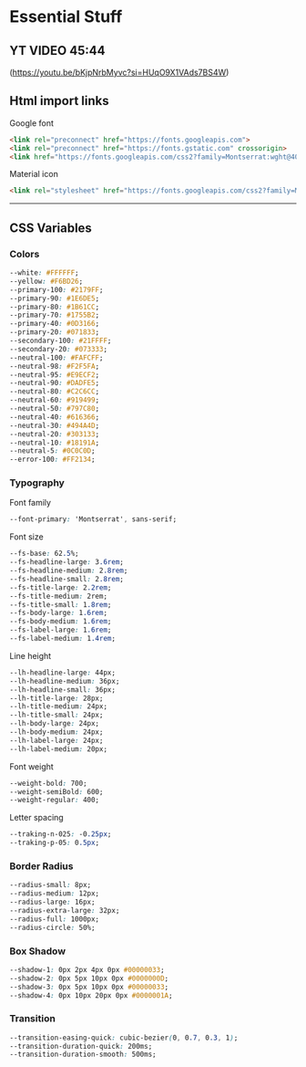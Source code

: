 # Essential Stuff

## YT VIDEO 45:44
(https://youtu.be/bKjpNrbMyvc?si=HUqO9X1VAds7BS4W)

## Html import links

Google font

``` html
<link rel="preconnect" href="https://fonts.googleapis.com">
<link rel="preconnect" href="https://fonts.gstatic.com" crossorigin>
<link href="https://fonts.googleapis.com/css2?family=Montserrat:wght@400;600;700&display=swap" rel="stylesheet">
```

Material icon

``` html
<link rel="stylesheet" href="https://fonts.googleapis.com/css2?family=Material+Symbols+Rounded:opsz,wght,FILL,GRAD@24,400,0..1,0" />
```

---

## CSS Variables

### Colors

``` css
--white: #FFFFFF;
--yellow: #F6BD26;
--primary-100: #2179FF;
--primary-90: #1E6DE5;
--primary-80: #1B61CC;
--primary-70: #1755B2;
--primary-40: #0D3166;
--primary-20: #071833;
--secondary-100: #21FFFF;
--secondary-20: #073333;
--neutral-100: #FAFCFF;
--neutral-98: #F2F5FA;
--neutral-95: #E9ECF2;
--neutral-90: #DADFE5;
--neutral-80: #C2C6CC;
--neutral-60: #919499;
--neutral-50: #797C80;
--neutral-40: #616366;
--neutral-30: #494A4D;
--neutral-20: #303133;
--neutral-10: #18191A;
--neutral-5: #0C0C0D;
--error-100: #FF2134;
```

### Typography

Font family

``` css
--font-primary: 'Montserrat', sans-serif;
```

Font size

``` css
--fs-base: 62.5%;
--fs-headline-large: 3.6rem;
--fs-headline-medium: 2.8rem;
--fs-headline-small: 2.8rem;
--fs-title-large: 2.2rem;
--fs-title-medium: 2rem;
--fs-title-small: 1.8rem;
--fs-body-large: 1.6rem;
--fs-body-medium: 1.6rem;
--fs-label-large: 1.6rem;
--fs-label-medium: 1.4rem;
```

Line height

``` css
--lh-headline-large: 44px;
--lh-headline-medium: 36px;
--lh-headline-small: 36px;
--lh-title-large: 28px;
--lh-title-medium: 24px;
--lh-title-small: 24px;
--lh-body-large: 24px;
--lh-body-medium: 24px;
--lh-label-large: 24px;
--lh-label-medium: 20px;
```

Font weight

``` css
--weight-bold: 700;
--weight-semiBold: 600;
--weight-regular: 400;
```

Letter spacing

``` css
--traking-n-025: -0.25px;
--traking-p-05: 0.5px;
```

### Border Radius

``` css
--radius-small: 8px;
--radius-medium: 12px;
--radius-large: 16px;
--radius-extra-large: 32px;
--radius-full: 1000px;
--radius-circle: 50%;
```

### Box Shadow

``` css
--shadow-1: 0px 2px 4px 0px #00000033;
--shadow-2: 0px 5px 10px 0px #0000000D;
--shadow-3: 0px 5px 10px 0px #00000033;
--shadow-4: 0px 10px 20px 0px #0000001A;
```

### Transition

``` css
--transition-easing-quick: cubic-bezier(0, 0.7, 0.3, 1);
--transition-duration-quick: 200ms;
--transition-duration-smooth: 500ms;
```

